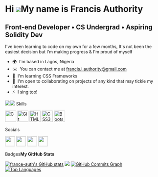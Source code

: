 Hi ![](https://user-images.githubusercontent.com/18350557/176309783-0785949b-9127-417c-8b55-ab5a4333674e.gif)My name is Francis Authority
=========================================================================================================================================

Front-end Developer • CS Undergrad • Aspiring Solidity Dev
----------------------------------------------------------

I've been learning to code on my own for a few months, It's not been the easiest decision but I'm making progress & I'm proud of myself

*   🌍  I'm based in Lagos, Nigeria
*   ✉️  You can contact me at [francis.i.authority@gmail.com](mailto:francis.i.authority@gmail.com)
*   🧠  I'm learning CSS Frameworks
*   🤝  I'm open to collaborating on projects of any kind that may tickle my interest.
*   ⚡  I sing too!

<a href="https://www.github.com/france-auth" target="_blank" rel="noreferrer"><img
                  src="https://img.shields.io/github/followers/france-auth?logo=github&style=for-the-badge&color=f97316&labelColor=1e3a8a" /></a><a href="https://www.twitter.com/franceauth_" target="_blank" rel="noreferrer"><img
                  src="https://img.shields.io/twitter/follow/franceauth_?logo=twitter&style=for-the-badge&color=f97316&labelColor=1e3a8a"></a>
Skills 
<p align="left">
<a href="https://docs.microsoft.com/en-us/cpp/?view=msvc-170" target="_blank" rel="noreferrer"><img src="https://raw.githubusercontent.com/danielcranney/readme-generator/main/public/icons/skills/c-colored.svg" width="36" height="36" alt="C"></a>
<a href="https://git-scm.com/" target="_blank" rel="noreferrer"><img src="https://raw.githubusercontent.com/danielcranney/readme-generator/main/public/icons/skills/git-colored.svg" width="36" height="36" alt="Git"></a>
<a href="https://developer.mozilla.org/en-US/docs/Glossary/HTML5" target="_blank" rel="noreferrer"><img src="https://raw.githubusercontent.com/danielcranney/readme-generator/main/public/icons/skills/html5-colored.svg" width="36" height="36" alt="HTML5"></a>
<a href="https://www.w3.org/TR/CSS/#css" target="_blank" rel="noreferrer"><img src="https://raw.githubusercontent.com/danielcranney/readme-generator/main/public/icons/skills/css3-colored.svg" width="36" height="36" alt="CSS3"></a>
<a href="https://getbootstrap.com/" target="_blank" rel="noreferrer"><img src="https://raw.githubusercontent.com/danielcranney/readme-generator/main/public/icons/skills/bootstrap-colored.svg" width="36" height="36" alt="Bootstrap"></a>
</p> Socials            
<p align="left">
<a href="https://discord.com/users/Cisco_xd#9054" target="_blank" rel="noreferrer"><img src="https://raw.githubusercontent.com/danielcranney/readme-generator/main/public/icons/socials/discord.svg" width="32" height="32"></a>
<a href="https://www.github.com/france-auth" target="_blank" rel="noreferrer"><img src="https://raw.githubusercontent.com/danielcranney/readme-generator/main/public/icons/socials/github-dark.svg" width="32" height="32"></a>
<a href="http://www.instagram.com/franceauth_" target="_blank" rel="noreferrer"><img src="https://raw.githubusercontent.com/danielcranney/readme-generator/main/public/icons/socials/instagram.svg" width="32" height="32"></a>
<a href="https://www.twitter.com/franceauth_" target="_blank" rel="noreferrer"><img src="https://raw.githubusercontent.com/danielcranney/readme-generator/main/public/icons/socials/twitter.svg" width="32" height="32"></a></p>
                      
Badges<b>My GitHub Stats</b>

<a href="http://www.github.com/france-auth"><img src="https://github-readme-stats.vercel.app/api?username=france-auth&show_icons=true&hide=&count_private=true&title_color=f97316&text_color=64748b&icon_color=f97316&bg_color=1e3a8a&hide_border=true&show_icons=true" alt="france-auth's GitHub stats"></a>
<a href="http://www.github.com/france-auth"><img src="https://github-readme-streak-stats.herokuapp.com/?user=france-auth&stroke=64748b&background=1e3a8a&ring=f97316&fire=f97316&currStreakNum=64748b&currStreakLabel=f97316&sideNums=64748b&sideLabels=64748b&dates=64748b&hide_border=true"></a>
<a href="http://www.github.com/france-auth"><img src="https://github-readme-activity-graph.cyclic.app/graph?username=france-auth&bg_color=1e3a8a&color=64748b&line=f97316&point=64748b&area_color=1e3a8a&area=true&hide_border=true&custom_title=GitHub%20Commits%20Graph" alt="GitHub Commits Graph"></a>
<a href="https://github.com/france-auth" align="left"><img src="https://github-readme-stats.vercel.app/api/top-langs/?username=france-auth&langs_count=10&title_color=f97316&text_color=64748b&icon_color=f97316&bg_color=1e3a8a&hide_border=true&locale=en&custom_title=Top%20%Languages" alt="Top Languages"></a>
